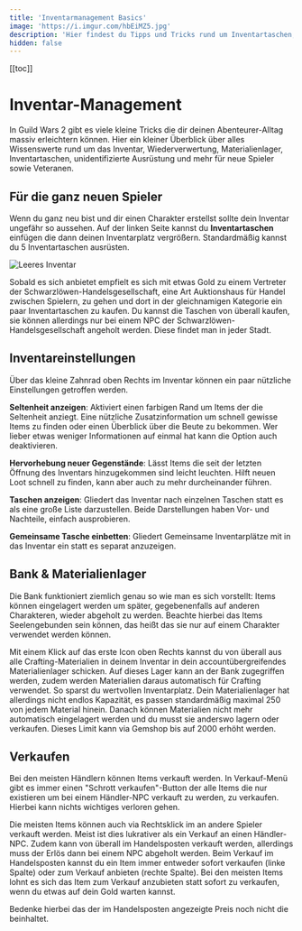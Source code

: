 ```yaml
---
title: 'Inventarmanagement Basics'
image: 'https://i.imgur.com/hbEiMZ5.jpg'
description: 'Hier findest du Tipps und Tricks rund um Inventartaschen, Schrottitems und Wiederverwertung.'
hidden: false
---
```


[[toc]]

# Inventar-Management

In Guild Wars 2 gibt es viele kleine Tricks die dir deinen Abenteurer-Alltag massiv erleichtern können. Hier ein kleiner Überblick über alles Wissenswerte rund um das Inventar, Wiederverwertung, Materialienlager, Inventartaschen, unidentifizierte Ausrüstung und mehr für neue Spieler sowie Veteranen. 

## Für die ganz neuen Spieler

Wenn du ganz neu bist und dir einen Charakter erstellst sollte dein Inventar ungefähr so aussehen. Auf der linken Seite kannst du **Inventartaschen** einfügen die dann deinen Inventarplatz vergrößern. Standardmäßig kannst du 5 Inventartaschen ausrüsten.

![Leeres Inventar](https://i.imgur.com/NuuW7D8.jpeg "Inventar eines neuen Charakters")

Sobald es sich anbietet empfielt es sich mit etwas Gold zu einem Vertreter der Schwarzlöwen-Handelsgesellschaft, eine Art Auktionshaus für Handel zwischen Spielern, zu gehen und dort in der gleichnamigen Kategorie ein paar Inventartaschen zu kaufen. Du kannst die Taschen von überall kaufen, sie können allerdings nur bei einem NPC der Schwarzlöwen-Handelsgesellschaft angeholt werden. Diese findet man in jeder Stadt.

## Inventareinstellungen

Über das kleine Zahnrad oben Rechts im Inventar können ein paar nützliche Einstellungen getroffen werden.

**Seltenheit anzeigen**: Aktiviert einen farbigen Rand um Items der die Seltenheit anziegt. Eine nützliche Zusatzinformation um schnell gewisse Items zu finden oder einen Überblick über die Beute zu bekommen. Wer lieber etwas weniger Informationen auf einmal hat kann die Option auch deaktivieren.

**Hervorhebung neuer Gegenstände**: Lässt Items die seit der letzten Öffnung des Inventars hinzugekommen sind leicht leuchten. Hilft neuen Loot schnell zu finden, kann aber auch zu mehr durcheinander führen.

**Taschen anzeigen**: Gliedert das Inventar nach einzelnen Taschen statt es als eine große Liste darzustellen. Beide Darstellungen haben Vor- und Nachteile, einfach ausprobieren.

**Gemeinsame Tasche einbetten**: Gliedert Gemeinsame Inventarplätze mit in das Inventar ein statt es separat anzuzeigen.

## Bank & Materialienlager

Die Bank funktioniert ziemlich genau so wie man es sich vorstellt: Items können eingelagert werden um später, gegebenenfalls auf anderen Charakteren, wieder abgeholt zu werden. Beachte hierbei das Items Seelengebunden sein können, das heißt das sie nur auf einem Charakter verwendet werden können.

Mit einem Klick auf das erste Icon oben Rechts kannst du von überall aus alle Crafting-Materialien in deinem Inventar in dein accountübergreifendes Materialienlager schicken. Auf dieses Lager kann an der Bank zugegriffen werden, zudem werden Materialien daraus automatisch für Crafting verwendet. So sparst du wertvollen Inventarplatz. Dein Materialienlager hat allerdings nicht endlos Kapazität, es passen standardmäßig maximal 250 von jedem Material hinein. Danach können Materialien nicht mehr automatisch eingelagert werden und du musst sie anderswo lagern oder verkaufen. Dieses Limit kann via Gemshop bis auf 2000 erhöht werden.

## Verkaufen 

Bei den meisten Händlern können Items verkauft werden. In Verkauf-Menü gibt es immer einen "Schrott verkaufen"-Button der alle Items die nur existieren um bei einem Händler-NPC verkauft zu werden, zu verkaufen. Hierbei kann nichts wichtiges verloren gehen. 

Die meisten Items können auch via Rechtsklick im <tooltip text="Handelsposten" title="Schwarzlöwen-Handelsgesellschaft"> an andere Spieler verkauft werden. Meist ist dies lukrativer als ein Verkauf an einen Händler-NPC. Zudem kann von überall im Handelsposten verkauft werden, allerdings muss der Erlös dann bei einem NPC abgeholt werden. Beim Verkauf im Handelsposten kannst du ein Item immer entweder sofort verkaufen (linke Spalte) oder zum Verkauf anbieten (rechte Spalte). Bei den meisten Items lohnt es sich das Item zum Verkauf anzubieten statt sofort zu verkaufen, wenn du etwas auf dein Gold warten kannst. 

Bedenke hierbei das der im Handelsposten angezeigte Preis noch nicht die <tooltip text="Handelspostengebühr von 15%" title="5% Listengebühr, bei Verkauf 10% Transaktionsgebühr"> beinhaltet.
  
<alert color="red" icon="❗" text="Dieser Artikel ist noch in Arbeit! Der Rest folgt bald.">
